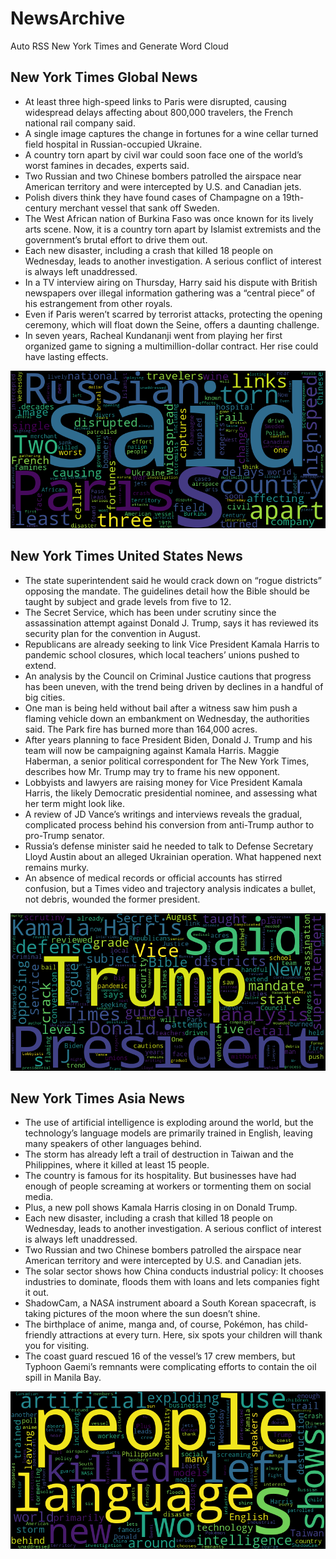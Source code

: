 # NewsArchive
Auto RSS New York Times and Generate Word Cloud

## New York Times Global News
* At least three high-speed links to Paris were disrupted, causing widespread delays affecting about 800,000 travelers, the French national rail company said.
* A single image captures the change in fortunes for a wine cellar turned field hospital in Russian-occupied Ukraine.
* A country torn apart by civil war could soon face one of the world’s worst famines in decades, experts said.
* Two Russian and two Chinese bombers patrolled the airspace near American territory and were intercepted by U.S. and Canadian jets.
* Polish divers think they have found cases of Champagne on a 19th-century merchant vessel that sank off Sweden.
* The West African nation of Burkina Faso was once known for its lively arts scene. Now, it is a country torn apart by Islamist extremists and the government’s brutal effort to drive them out.
* Each new disaster, including a crash that killed 18 people on Wednesday, leads to another investigation. A serious conflict of interest is always left unaddressed.
* In a TV interview airing on Thursday, Harry said his dispute with British newspapers over illegal information gathering was a “central piece” of his estrangement from other royals.
* Even if Paris weren’t scarred by terrorist attacks, protecting the opening ceremony, which will float down the Seine, offers a daunting challenge.
* In seven years, Racheal Kundananji went from playing her first organized game to signing a multimillion-dollar contract. Her rise could have lasting effects.

![Global](./global.png)
## New York Times United States News
* The state superintendent said he would crack down on “rogue districts” opposing the mandate. The guidelines detail how the Bible should be taught by subject and grade levels from five to 12.
* The Secret Service, which has been under scrutiny since the assassination attempt against Donald J. Trump, says it has reviewed its security plan for the convention in August.
* Republicans are already seeking to link Vice President Kamala Harris to pandemic school closures, which local teachers’ unions pushed to extend.
* An analysis by the Council on Criminal Justice cautions that progress has been uneven, with the trend being driven by declines in a handful of big cities.
* One man is being held without bail after a witness saw him push a flaming vehicle down an embankment on Wednesday, the authorities said. The Park fire has burned more than 164,000 acres.
* After years planning to face President Biden, Donald J. Trump and his team will now be campaigning against Kamala Harris. Maggie Haberman, a senior political correspondent for The New York Times, describes how Mr. Trump may try to frame his new opponent.
* Lobbyists and lawyers are raising money for Vice President Kamala Harris, the likely Democratic presidential nominee, and assessing what her term might look like.
* A review of JD Vance’s writings and interviews reveals the gradual, complicated process behind his conversion from anti-Trump author to pro-Trump senator.
* Russia’s defense minister said he needed to talk to Defense Secretary Lloyd Austin about an alleged Ukrainian operation. What happened next remains murky.
* An absence of medical records or official accounts has stirred confusion, but a Times video and trajectory analysis indicates a bullet, not debris, wounded the former president.

![US](./usnews.png)
## New York Times Asia News
* The use of artificial intelligence is exploding around the world, but the technology’s language models are primarily trained in English, leaving many speakers of other languages behind.
* The storm has already left a trail of destruction in Taiwan and the Philippines, where it killed at least 15 people.
* The country is famous for its hospitality. But businesses have had enough of people screaming at workers or tormenting them on social media.
* Plus, a new poll shows Kamala Harris closing in on Donald Trump.
* Each new disaster, including a crash that killed 18 people on Wednesday, leads to another investigation. A serious conflict of interest is always left unaddressed.
* Two Russian and two Chinese bombers patrolled the airspace near American territory and were intercepted by U.S. and Canadian jets.
* The solar sector shows how China conducts industrial policy: It chooses industries to dominate, floods them with loans and lets companies fight it out.
* ShadowCam, a NASA instrument aboard a South Korean spacecraft, is taking pictures of the moon where the sun doesn’t shine.
* The birthplace of anime, manga and, of course, Pokémon, has child-friendly attractions at every turn. Here, six spots your children will thank you for visiting.
* The coast guard rescued 16 of the vessel’s 17 crew members, but Typhoon Gaemi’s remnants were complicating efforts to contain the oil spill in Manila Bay.

![Asian](./asian.png)
